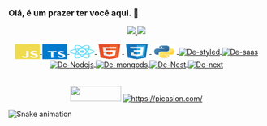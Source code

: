 ### Olá, é um prazer ter você aqui. 👋

<div align="center">
  <a href="https://github.com/andressamiyaguti">
  <img height="180em" src="https://github-readme-stats.vercel.app/api?username=andressamiyaguti&show_icons=true&bg_color=cbb4d4,38074b,38074b,38074b,5c042d,470323&title_color=f7e7f8&icon_color=fa0ab2&text_color=f3c8e6&include_all_commits=true&count_private=true"/>
  <img height="180em" src="https://github-readme-stats.vercel.app/api/top-langs/?username=andressamiyaguti&layout=compact&langs_count=7&bg_color=470323,5c042d,38074b&title_color=f7e7f8&text_color=f3c8e6"/>
</div>
 
<div align="center" style="display: inline_block"><br>
  <img align="center" alt="De-Js" height="30" width="50" src="https://raw.githubusercontent.com/devicons/devicon/master/icons/javascript/javascript-plain.svg">
  <img align="center" alt="De-Ts" height="30" width="50" src="https://raw.githubusercontent.com/devicons/devicon/master/icons/typescript/typescript-plain.svg">
  <img align="center" alt="De-React" height="30" width="50" src="https://raw.githubusercontent.com/devicons/devicon/master/icons/react/react-original.svg">
  <img align="center" alt="De-HTML" height="30" width="50" src="https://raw.githubusercontent.com/devicons/devicon/master/icons/html5/html5-original.svg">
  <img align="center" alt="De-CSS" height="30" width="50" src="https://raw.githubusercontent.com/devicons/devicon/master/icons/css3/css3-original.svg">
  <img align="center" alt="De-Python" height="30" width="50" src="https://raw.githubusercontent.com/devicons/devicon/master/icons/python/python-original.svg">
  <img align="center" alt="De-styled" height="30" width="100" src="https://img.shields.io/badge/styled--components-DB7093?style=for-the-badgerounded-4&logo=styled-components&logoColor=white">
  <img align="center" alt="De-saas" height="30" width="60" src="https://img.shields.io/badge/Sass-CC6699?style=for-the-badgerounded&logo=sass&logoColor=white">
  <img align="center" alt="De-Nodejs" height="30" width="60" src="https://img.shields.io/badge/Node.js-43853D?style=for-the-badgerounded&logo=node.js&logoColor=white">  
  <img align="center" alt="De-mongods" height="30" width="60" src="https://img.shields.io/badge/MongoDB-4EA94B?style=for-the-badgerounded&logo=mongodb&logoColor=white">
  <img align="center" alt="De-Nest" height="30" width="60" src="https://img.shields.io/badge/nestjs-%23E0234E.svg?style=for-the-badgerounded&logo=nestjs&logoColor=white">
  <img align="center" alt="De-next" height="30" width="60" border-radius="50" src="https://img.shields.io/badge/Next-black?style=for-the-badgerounded-&logo=next.js&logoColor=white">
</div>
 
  <div> <br><br>   
  </div>
  
 
<div align="center">  
  <a href="https://www.linkedin.com/in/karine-miyaguti-042a07212/" target="_blank"><img height="30" width="100" src="https://img.shields.io/badge/-LinkedIn-%230077B5?style=for-the-badgerounded&logo=linkedin&logoColor=white" target="_blank"></a> 
     <a href="https://picasion.com/"><img src="https://i.picasion.com/pic92/870c1e9c4b6a57d86c4dd9a16a8a75b1.gif" width="150" height="150" border="0" alt="https://picasion.com/" /></a>
  </div>
  
   ![Snake animation](https://github.com/AndressaMiyaguti/AndressaMiyaguti/blob/output/github-contribution-grid-snake.svg)
 
  
